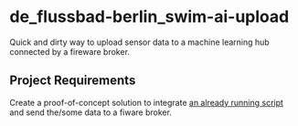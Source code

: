 # de_flussbad-berlin_swim-ai-upload

Quick and dirty way to upload sensor data to a machine learning hub connected by a fireware broker.

## Project Requirements

Create a proof-of-concept solution to integrate [an already running script](https://github.com/RoteKekse/WasserData/) and send the/some data to a fiware broker.

